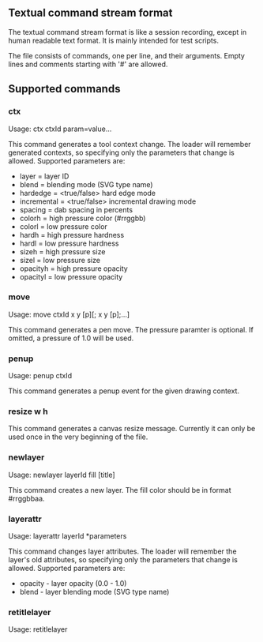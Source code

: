 Textual command stream format
------------------------------

The textual command stream format is like a session recording,
except in human readable text format. It is mainly intended
for test scripts.

The file consists of commands, one per line, and their arguments. Empty lines
and comments starting with '#' are allowed.


## Supported commands

### ctx

Usage: ctx ctxId param=value...

This command generates a tool context change. The loader will remember
generated contexts, so specifying only the parameters that change is allowed.
Supported parameters are:

 * layer = layer ID
 * blend = blending mode (SVG type name)
 * hardedge = <true/false> hard edge mode
 * incremental = <true/false> incremental drawing mode
 * spacing = dab spacing in percents
 * colorh = high pressure color (#rrggbb)
 * colorl = low pressure color
 * hardh = high pressure hardness
 * hardl = low pressure hardness
 * sizeh = high pressure size
 * sizel = low pressure size
 * opacityh = high pressure opacity
 * opacityl = low pressure opacity

### move

Usage: move ctxId x y [p][; x y [p];...]

This command generates a pen move. The pressure paramter
is optional. If omitted, a pressure of 1.0 will be used.

### penup

Usage: penup ctxId

This command generates a penup event for the given drawing context.

### resize w h

This command generates a canvas resize message. Currently it can only
be used once in the very beginning of the file.

### newlayer

Usage: newlayer layerId fill [title]

This command creates a new layer. The fill color should be in format #rrggbbaa.

### layerattr

Usage: layerattr layerId *parameters

This command changes layer attributes. The loader will remember the layer's old
attributes, so specifying only the parameters that change is allowed.
Supported parameters are:

 * opacity - layer opacity (0.0 - 1.0)
 * blend   - layer blending mode (SVG type name)

### retitlelayer

Usage: retitlelayer <layerId> <title>

This command changes a layer's title

### deletelayer

Usage: deletelayer id [merge]

This command deletes a layer. If the parameter "merge" is present, the
layer will be merged with the one below it

### reorderlayers

Usage: reorderlayers id1 id2 ...

This command reorders the layers. All existing layers should be listed
in bottom to top order.

### addannotation

Usage: addannotation ctxId aId x y w h

Create a blank new annotation by user <ctx>

### reshapeannotation

Usage: reshapeannotation aId x y w h

Change an existing annotations position and size

### annotate / endannotate

Usage:
	annotate aId bg-color
	...
	endannotate

Change the contents of an annotation. This is a multiline command. Everything
between annotate and endannotate will be used as the annotation content.

### deleteannotation

Usage: deleteannotation aId

Delete an annotation

### putimage

Usage: putimage ctxId layerId x y [blend] filename

Load an image and draw it onto the given canvas at the specified location.
If the "blend" parameter is set, the image is alpha blended. Otherwise the
image will simply replace the existing pixels.
The file name is relative to the path of the command file.

